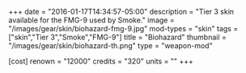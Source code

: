 +++
date = "2016-01-17T14:34:57-05:00"
description = "Tier 3 skin available for the FMG-9 used by Smoke."
image = "/images/gear/skin/biohazard-fmg-9.jpg"
mod-types = "skin"
tags = ["skin","Tier 3","Smoke","FMG-9"]
title = "Biohazard"
thumbnail = "/images/gear/skin/biohazard-th.png"
type = "weapon-mod"

[cost]
  renown = "12000"
  credits = "320"
  units = ""
+++
